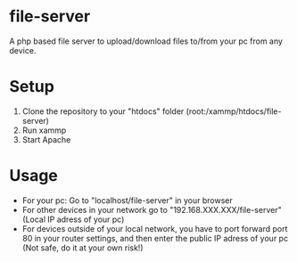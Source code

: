 # file-server
A php based file server to upload/download files to/from your pc from any device.

# Setup
1. Clone the repository to your "htdocs" folder (root:/xammp/htdocs/file-server)
2. Run xammp
3. Start Apache

# Usage
- For your pc: Go to "localhost/file-server" in your browser
- For other devices in your network go to "192.168.XXX.XXX/file-server" (Local IP adress of your pc)
- For devices outside of your local network, you have to port forward port 80 in your router settings, and then enter the public IP adress of your pc (Not safe, do it at your own risk!)
